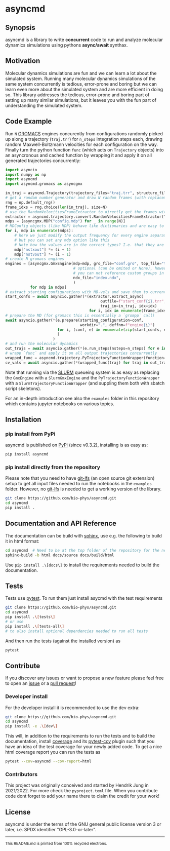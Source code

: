# asyncmd

## Synopsis

asyncmd is a library to write **concurrent** code to run and analyze molecular dynamics simulations using pythons **async/await** synthax.

## Motivation

Molecular dynamics simulations are fun and we can learn a lot about the simulated system. Running many molecular dynamics simulations of the same system concurrently is tedious, error-prone and boring but we can learn even more about the simulated system and are more efficient in doing so.
This library addresses the tedious, error-prone and boring part of setting up many similar simulations, but it leaves you with the fun part of understanding the simulated system.

## Code Example

Run `N` [GROMACS] engines concurently from configurations randomly picked up along a trajectory (`traj.trr`) for `n_steps` integration steps each, drawing random Maxwell-Boltzmann velocities for each configuration on the way. Finally turn the python function `func` (which acts on `Trajectory` objects) into an asyncronous and cached function by wrapping it and apply it on all generated trajectories concurrently:

```python
import asyncio
import numpy as np
import asyncmd
import asyncmd.gromacs as asyncgmx

in_traj = asyncmd.Trajectory(trajectory_files="traj.trr", structure_file="conf.gro")
# get a random number generator and draw N random frames (with replacement)
rng = np.default_rng()
frame_idxs = rng.choice(len(in_traj), size=N)
# use the RandomVelocitiesFrameExtractor to directly get the frames with MB-vels
extractor = asyncmd.trajectory.convert.RandomVelocitiesFrameExtractor(T=303)
mdps = [asyncgmx.MDP("config.mdp") for _ in range(N)]
# MDConfig objects (like MDP) behave like dictionaries and are easy to modify
for i, mdp in enumerate(mdps):
    # here we just modify the output frequency for every engine separately
    # but you can set any mdp option like this
    # Note how the values are in the correct types? I.e. that they are ints?
    mdp["nstxout"] *= (i + 1)
    mdp["nstvout"] *= (i + 1)
# create N gromacs engines
engines = [asyncgmx.GmxEngine(mdp=mdp, gro_file="conf.gro", top_file="topol.top",
                              # optional (can be omited or None), however naturally without an index file
                              # you can not reference custom groups in the .mdp-file or MDP object
                              ndx_file="index.ndx",
                              )
           for mdp in mdps]
# extract starting configurations with MB-vels and save them to current directory
start_confs = await asyncio.gather(*(extractor.extract_async(
                                          outfile=f"start_conf{i}.trr",
                                          traj_in=in_traj, idx=idx)
                                     for i, idx in enumerate(frame_idxs)))
# prepare the MD (for gromacs this is essentially a `grompp` call)
await asyncio.gather(*(e.prepare(starting_configuration=conf,
                                 workdir=".", deffnm=f"engine{i}")
                       for i, (conf, e) in enumerate(zip(start_confs, engines))
                       )
                     )
# and run the molecular dynamics
out_trajs = await asyncio.gather(*(e.run_steps(nsteps=n_steps) for e in engines))
# wrapp `func` and apply it on all output trajectories concurrently
wrapped_func = asyncmd.trajectory.PyTrajectoryFunctionWrapper(function=func)
cv_vals = await asyncio.gather(*(wrapped_func(traj) for traj in out_trajs))
```

Note that running via the [SLURM] queueing system is as easy as replacing the `GmxEngine` with a `SlurmGmxEngine` and the `PyTrajectoryFunctionWrapper` with a `SlurmTrajectoryFunctionWrapper` (and suppling them both with sbatch script skeletons).

For an in-depth introduction see also the `examples` folder in this repository which contains jupyter notebooks on various topics.

## Installation

### pip install from PyPi

asyncmd is published on [PyPi] (since v0.3.2), installing is as easy as:

```bash
pip install asyncmd
```

### pip install directly from the repository

Please note that you need to have [git-lfs] (an open source git extension) setup to get all input files needed to run the notebooks in the `examples` folder. However, no [git-lfs] is needed to get a working version of the library.

```bash
git clone https://github.com/bio-phys/asyncmd.git
cd asyncmd
pip install .
```

## Documentation and API Reference

The documentation can be build with [sphinx], use e.g. the following to build it in html format:

```bash
cd asyncmd  # Need to be at the top folder of the repository for the next line to work
sphinx-build -b html docs/source docs/build/html
```

Use ```pip install .\[docs\]``` to install the requirements needed to build the documentation.

## Tests

Tests use [pytest]. To run them just install asycmd with the test requirements

```bash
git clone https://github.com/bio-phys/asyncmd.git
cd asyncmd
pip install .\[tests\]
# or use
pip install .\[tests-all\]
# to also install optional dependencies needed to run all tests
```

And then run the tests (against the installed version) as

```bash
pytest
```

## Contribute

If you discover any issues or want to propose a new feature please feel free to open an [issue](https://github.com/bio-phys/asyncmd/issues) or a [pull request](https://github.com/bio-phys/asyncmd/pulls)!

### Developer install

For the developer install it is recommended to use the dev extra:

```bash
git clone https://github.com/bio-phys/asyncmd.git
cd asyncmd
pip install -e .\[dev\]
```

This will, in addition to the requirements to run the tests and to build the documentation, install [coverage] and its [pytest-cov] plugin such that you have an idea of the test coverage for your newly added code. To get a nice html coverage report you can run the tests as

```bash
pytest --cov=asyncmd --cov-report=html
```

### Contributors

This project was originally conceived and started by Hendrik Jung in 2021/2022. For more check the `pyproject.toml` file. When you contribute code dont forget to add your name there to claim the credit for your work!

## License

asyncmd is under the terms of the GNU general public license version 3 or later, i.e. SPDX identifier "GPL-3.0-or-later".

---
<sub>This README.md is printed from 100% recycled electrons.</sub>

[coverage]: https://pypi.org/project/coverage/
[git-lfs]: https://git-lfs.com/
[GROMACS]: https://www.gromacs.org/
[PyPi]: https://pypi.org/project/asyncmd/
[pytest]: https://docs.pytest.org/en/latest/
[pytest-cov]: https://pypi.org/project/pytest-cov/
[SLURM]: https://slurm.schedmd.com/documentation.html
[sphinx]: https://www.sphinx-doc.org/en/master/index.html
